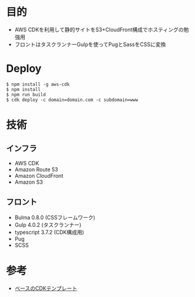 # 目的

- AWS CDKを利用して静的サイトをS3+CloudFront構成でホスティングの勉強用
- フロントはタスクランナーGulpを使ってPugとSassをCSSに変換


# Deploy

```
$ npm install -g aws-cdk
$ npm install
$ npm run build
$ cdk deploy -c domain=domain.com -c subdomain=www
```

# 技術

## インフラ

- AWS CDK
- Amazon Route 53
- Amazon CloudFront
- Amazon S3

## フロント

- Bulma 0.8.0 (CSSフレームワーク)
- Gulp 4.0.2 (タスクランナー)
- typescript 3.7.2 (CDK構成用)
- Pug
- SCSS

# 参考

- [ベースのCDKテンプレート](https://github.com/aws-samples/aws-cdk-examples/tree/master/typescript/static-site/)
